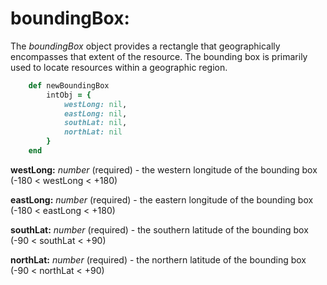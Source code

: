 # boundingBox:

The *boundingBox* object provides a rectangle that geographically encompasses that extent of the resource. The bounding box is primarily used to locate resources within a geographic region.

````ruby
    def newBoundingBox
        intObj = {
            westLong: nil,
            eastLong: nil,
            southLat: nil,
            northLat: nil
        }
    end
````

__westLong:__ *number* (required) - the western longitude of the bounding box (-180 < westLong < +180)

__eastLong:__ *number* (required) - the eastern longitude of the bounding box (-180 < eastLong < +180)

__southLat:__ *number* (required) - the southern latitude of the bounding box (-90 < southLat < +90)

__northLat:__ *number* (required) - the northern latitude of the bounding box (-90 < northLat < +90)
